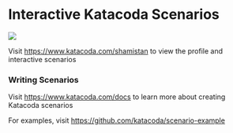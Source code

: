 # Interactive Katacoda Scenarios

[![](http://shields.katacoda.com/katacoda/shamistan/count.svg)](https://www.katacoda.com/shamistan "Get your profile on Katacoda.com")

Visit https://www.katacoda.com/shamistan to view the profile and interactive scenarios

### Writing Scenarios
Visit https://www.katacoda.com/docs to learn more about creating Katacoda scenarios

For examples, visit https://github.com/katacoda/scenario-example
